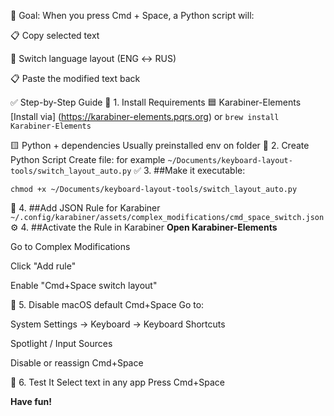 🧠 Goal:
When you press Cmd + Space, a Python script will:

📋 Copy selected text

🔁 Switch language layout (ENG ↔ RUS)

📋 Paste the modified text back

 ✅ Step-by-Step Guide
🔧 1. Install Requirements
🟦 Karabiner-Elements
[Install via]  (https://karabiner-elements.pqrs.org)
or
``` brew install Karabiner-Elements ```

🟨 Python + dependencies
Usually preinstalled env on folder
📁 2. Create Python Script
Create file: for example
``` ~/Documents/keyboard-layout-tools/switch_layout_auto.py ```
✅  3. ##Make it executable:

```chmod +x ~/Documents/keyboard-layout-tools/switch_layout_auto.py```

🧩 4. ##Add JSON Rule for Karabiner
```~/.config/karabiner/assets/complex_modifications/cmd_space_switch.json```
⚙️ 4. ##Activate the Rule in Karabiner
**Open Karabiner-Elements**

Go to Complex Modifications

Click "Add rule"

Enable "Cmd+Space switch layout"

🛑 5. Disable macOS default Cmd+Space
Go to:

System Settings → Keyboard → Keyboard Shortcuts

Spotlight / Input Sources

Disable or reassign Cmd+Space

🧪 6. Test It
Select text in any app
Press Cmd+Space

**Have fun!**